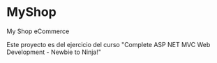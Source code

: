 # MyShop
My Shop eCommerce

Este proyecto es del ejercicio del curso "Complete ASP NET MVC Web Development - Newbie to Ninja!"
